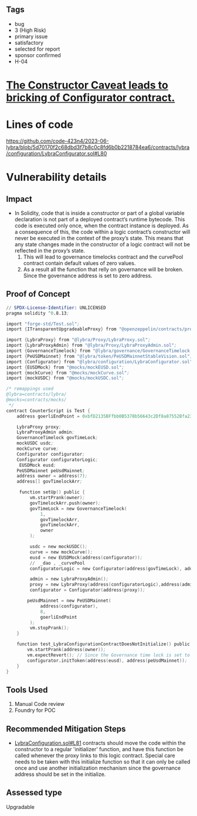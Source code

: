 ## Tags

- bug
- 3 (High Risk)
- primary issue
- satisfactory
- selected for report
- sponsor confirmed
- H-04

# [The Constructor Caveat leads to bricking of Configurator contract.](https://github.com/code-423n4/2023-06-lybra-findings/issues/673) 

# Lines of code

https://github.com/code-423n4/2023-06-lybra/blob/5d70170f2c68dbd3f7b8c0c8fd6b0b2218784ea6/contracts/lybra/configuration/LybraConfigurator.sol#L80


# Vulnerability details

## Impact
- In Solidity, code that is inside a constructor or part of a global variable declaration is not part of a deployed contract’s runtime bytecode. This code is executed only once, when the contract instance is deployed. As a consequence of this, the code within a logic contract’s constructor will never be executed in the context of the proxy’s state. This means that any state changes made in the constructor of a logic contract will not be reflected in the proxy’s state. 
  1. This will lead to governance timelocks contract and the curvePool contract contain default values of zero values. 
  2. As a result all the function that relly on governance will be broken. Since the governance address is set to zero address.

## Proof of Concept

```s
// SPDX-License-Identifier: UNLICENSED
pragma solidity ^0.8.13;

import "forge-std/Test.sol";
import {ITransparentUpgradeableProxy} from "@openzeppelin/contracts/proxy/transparent/TransparentUpgradeableProxy.sol";

import {LybraProxy} from "@lybra/Proxy/LybraProxy.sol";
import {LybraProxyAdmin} from "@lybra/Proxy/LybraProxyAdmin.sol";
import {GovernanceTimelock} from "@lybra/governance/GovernanceTimelock.sol";
import {PeUSDMainnet} from "@lybra/token/PeUSDMainnetStableVision.sol";
import {Configurator} from "@lybra/configuration/LybraConfigurator.sol";
import {EUSDMock} from "@mocks/mockEUSD.sol";
import {mockCurve} from "@mocks/mockCurve.sol";
import {mockUSDC} from "@mocks/mockUSDC.sol";

/* remappings used
@lybra=contracts/lybra/
@mocks=contracts/mocks/
 */
contract CounterScript is Test {
    address goerliEndPoint = 0xbfD2135BFfbb0B5378b56643c2Df8a87552Bfa23;

    LybraProxy proxy;
    LybraProxyAdmin admin;
    GovernanceTimelock govTimeLock;
    mockUSDC usdc;
    mockCurve curve;
    Configurator configurator;
    Configurator configuratorLogic;
     EUSDMock eusd;
    PeUSDMainnet peUsdMainnet;
    address owner = address(7);
    address[] govTimelockArr;

     function setUp() public {
         vm.startPrank(owner);
         govTimelockArr.push(owner);
         govTimeLock = new GovernanceTimelock(
             1,
             govTimelockArr,
             govTimelockArr,
             owner
         );

         usdc = new mockUSDC();
         curve = new mockCurve();
         eusd = new EUSDMock(address(configurator));
         //  _dao , _curvePool
         configuratorLogic = new Configurator(address(govTimeLock), address(curve));

         admin = new LybraProxyAdmin();
         proxy = new LybraProxy(address(configuratorLogic),address(admin),bytes(""));
         configurator = Configurator(address(proxy));

        peUsdMainnet = new PeUSDMainnet(
             address(configurator),
             8,
             goerliEndPoint
         );
         vm.stopPrank();
    }

    function test_LybraConfigurationContractDoesNotInitialize() public {
        vm.startPrank(address(owner));
        vm.expectRevert(); // Since the Governance time lock is set to zero. 
        configurator.initToken(address(eusd), address(peUsdMainnet));
    }
}
```

## Tools Used
1. Manual Code review
2. Foundry for POC

## Recommended Mitigation Steps
- [LybraConfiguration.sol#L81](https://github.com/code-423n4/2023-06-lybra/blob/5d70170f2c68dbd3f7b8c0c8fd6b0b2218784ea6/contracts/lybra/configuration/LybraConfigurator.sol#L81) contracts should move the code within the constructor to a regular 'initializer' function, and have this function be called whenever the proxy links to this logic contract. Special care needs to be taken with this initialize function so that it can only be called once and use another initialization mechanism since the governance address should be set in the initialize.


## Assessed type

Upgradable